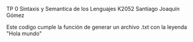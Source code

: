 TP 0 Sintaxis y Semantica de los Lenguajes K2052 Santiago Joaquín Gómez

Este codigo cumple la función de generar un archivo .txt con la leyenda "Hola mundo"
